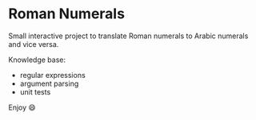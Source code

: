 # Roman Numerals

Small interactive project to translate Roman numerals to Arabic numerals and vice versa.

Knowledge base:
- regular expressions
- argument parsing
- unit tests

Enjoy :smile:
